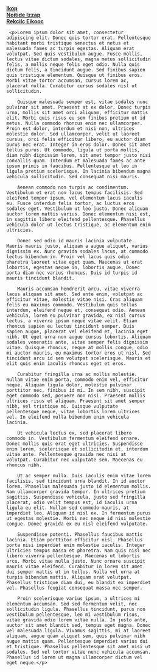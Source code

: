<!DOCTYPE html>
<html lang="en">
<head>
    <meta charset="UTF-8">
    <meta name="viewport" content="width=device-width, initial-scale=1.0">
    <title>The WIKI</title>
    <link href="https://cdn.jsdelivr.net/npm/bootstrap@5.3.3/dist/css/bootstrap.min.css" rel="stylesheet" integrity="sha384-QWTKZyjpPEjISv5WaRU9OFeRpok6YctnYmDr5pNlyT2bRjXh0JMhjY6hW+ALEwIH" crossorigin="anonymous">
    <script src="https://cdn.jsdelivr.net/npm/bootstrap@5.3.3/dist/js/bootstrap.bundle.min.js" integrity="sha384-YvpcrYf0tY3lHB60NNkmXc5s9fDVZLESaAA55NDzOxhy9GkcIdslK1eN7N6jIeHz" crossorigin="anonymous"></script>
</head>
<body>
    <div class="d-flex flex-column align-items-stretch flex-shrink-0 bg-body-tertiary" style="width: 380px;">
        <a href="" class="d-flex align-items-center flex-shrink-0 p-3 link-body-emphasis text-decoration-none border-bottom">
          <svg class="bi pe-none me-2" width="50" height="24"><use xlink:href="#bootstrap"></use></svg>
          <span class="fs-5 fw-semibold"></span>
        </a>
        <div class="list-group list-group-flush border-bottom scrollarea">
          <a href="https://poki.com/?msockid=0bdd782c27a969aa36cd6d1e26836885" class="list-group-item list-group-item-action active py-3 lh-sm" aria-current="true">
            <div class="d-flex w-100 align-items-center justify-content-between">
              <strong class="mb-1">Ikop</strong>
              <small></small>
            </div>
            <div class="col-10 mb-1 small"></div>
          </a>
          <a href="https://thepizzaedition.github.io/index.html" class="list-group-item list-group-item-action py-3 lh-sm">
            <div class="d-flex w-100 align-items-center justify-content-between">
              <strong class="mb-1">Noitide Izzap</strong>
              <small class="text-body-secondary"></small>
            </div>
            <div class="col-10 mb-1 small"></div>
          </a>
          <a href="https://orteil.dashnet.org/cookieclicker/" class="list-group-item list-group-item-action py-3 lh-sm">
            <div class="d-flex w-100 align-items-center justify-content-between">
              <strong class="mb-1">Rekcilc Eikooc</strong>
              <small class="text-body-secondary"></small>
            </div>
            <div class="col-10 mb-1 small"></div>
          </a>
    
    
     <p>Lorem ipsum dolor sit amet, consectetur adipiscing elit. Donec quis tortor erat. Pellentesque habitant morbi tristique senectus et netus et malesuada fames ac turpis egestas. Aliquam erat volutpat. Sed quis vestibulum augue. Fusce mollis, lectus vitae dictum sodales, magna metus sollicitudin felis, a mollis neque felis eget odio. Nulla quis dictum felis, a tincidunt augue. Sed finibus sapien quis tristique elementum. Quisque ut finibus eros. Morbi vitae tortor accumsan, cursus lorem ac, placerat nulla. Curabitur cursus sodales nisl ut sollicitudin.

        Quisque malesuada semper est, vitae sodales nunc pulvinar sit amet. Praesent at ex dolor. Donec turpis urna, mollis sit amet orci aliquam, efficitur mattis elit. Morbi quis risus eu sem finibus pretium ut id metus. Nulla commodo rhoncus enim nec ullamcorper. Proin est dolor, interdum et nisi non, ultrices molestie dolor. Sed ullamcorper, velit ut laoreet cursus, orci felis efficitur libero, eu auctor diam purus nec erat. Integer in eros dolor. Donec sit amet tellus purus. Ut commodo, ligula ut porta mollis, diam nibh dignissim lorem, sit amet tempor justo nisi convallis quam. Interdum et malesuada fames ac ante ipsum primis in faucibus. Pellentesque ut leo in ligula pretium scelerisque. In lacinia bibendum magna vehicula sollicitudin. Sed consequat nisi mauris.
        
        Aenean commodo non turpis ac condimentum. Vestibulum et erat non lacus tempus facilisis. Sed eleifend tempor ipsum, vel elementum lacus iaculis eu. Fusce interdum felis tortor, ac luctus eros sodales eget. Vestibulum ut leo justo. Donec aliquam auctor lorem mattis varius. Donec elementum nisi est, in sagittis libero eleifend pellentesque. Phasellus vehicula dolor ut lectus tristique, ac elementum enim ultricies.
        
        Donec sed odio id mauris lacinia vulputate. Mauris mauris justo, aliquam a augue aliquet, varius dignissim ex. Nunc gravida sodales lacus, at commodo lectus bibendum in. Proin vel lacus quis odio pharetra laoreet vitae eget quam. Maecenas ut erat lobortis, egestas neque in, lobortis augue. Donec porta diam nec varius rhoncus. Duis id turpis id mauris tincidunt blandit.
        
        Mauris accumsan hendrerit arcu, vitae viverra lacus aliquam sit amet. Sed ante enim, volutpat ac efficitur vitae, molestie vitae nisi. Cras aliquam felis eu maximus commodo. Vestibulum quis tellus interdum, eleifend neque et, consequat odio. Aenean vehicula, lorem eu pulvinar gravida, ex nisl cursus lectus, a viverra ipsum neque vitae velit. Etiam rhoncus sapien eu lectus tincidunt semper. Duis sapien augue, placerat vel eleifend et, lacinia eget nibh. Ut eget urna non augue cursus lobortis. Aliquam sodales venenatis ante, vitae semper felis dignissim vitae. Quisque rhoncus, neque at mollis congue, odio mi auctor mauris, eu maximus tortor eros ut nisl. Sed tincidunt arcu id sem volutpat scelerisque. Mauris et elit quis enim iaculis rhoncus eget et eros.
        
        Curabitur fringilla urna ac mollis molestie. Nullam vitae enim porta, commodo enim vel, efficitur neque. Aliquam ligula dolor, molestie pulvinar porttitor nec, finibus id mi. In sem nibh, suscipit eget commodo sed, posuere non nisi. Praesent mollis ultrices risus et aliquam. Praesent sit amet semper nibh, vel tristique mi. Quisque vulputate pellentesque neque, vitae lobortis lorem ultrices vel. In eleifend nulla bibendum enim vehicula lacinia.
        
        Ut vehicula lectus ex, sed placerat libero commodo in. Vestibulum fermentum eleifend ornare. Donec mollis quis erat eget ultricies. Suspendisse enim lorem, scelerisque et sollicitudin et, interdum vitae ante. Pellentesque gravida nec nisi at volutpat. Curabitur nec vulputate sem. Maecenas eu rhoncus nibh.
        
        Ut ac semper nulla. Duis iaculis enim vitae lorem facilisis, sed tincidunt urna blandit. In id auctor lorem. Phasellus malesuada justo id elementum mollis. Nam ullamcorper gravida tempor. In ultrices pretium sagittis. Suspendisse vehicula, justo sed fringilla placerat, odio velit tempus est, id iaculis urna ligula eu elit. Nullam sed commodo mauris, at imperdiet leo. Aliquam id nisl ex. In fermentum purus ut egestas molestie. Morbi nec neque id nisi molestie congue. Donec gravida ex eu nisl eleifend vulputate.
        
        Suspendisse potenti. Phasellus faucibus mattis lacinia. Etiam porttitor efficitur nisl. Phasellus porta nisi imperdiet enim molestie iaculis. Integer ultricies tempus massa et pharetra. Nam quis nisl nec libero viverra pellentesque. Maecenas ut lobortis arcu. Morbi vitae nulla justo. Nunc ornare suscipit mauris vitae eleifend. Curabitur in lorem sit amet dui semper mattis ut in tellus. Nulla vel urna at turpis bibendum mattis. Aliquam erat volutpat. Phasellus tristique diam dui, eu blandit ex imperdiet vel. Phasellus feugiat consequat massa nec semper.
        
        Proin scelerisque varius ipsum, a ultrices mi elementum accumsan. Sed sed fermentum velit, nec sollicitudin ligula. Phasellus tincidunt, purus non vestibulum pellentesque, leo mi vestibulum risus, vitae gravida odio lorem vitae nulla. In justo ante, auctor sit amet blandit sed, tempus eget magna. Donec vel malesuada ligula. Vivamus sagittis, mi at laoreet aliquam, augue quam aliquet sem, quis pulvinar nibh augue mattis quam. Pellentesque imperdiet varius dui et tristique. Phasellus pellentesque sit amet nisi ut sodales. Sed vel tortor vitae nunc vehicula accumsan. Phasellus id lorem ut magna ullamcorper dictum vel eget neque.</p>

     
     
